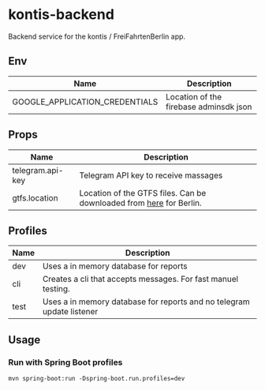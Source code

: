# kontis-backend

Backend service for the kontis / FreiFahrtenBerlin app.

## Env

| Name | Description |
| ---- | ---- |
| GOOGLE_APPLICATION_CREDENTIALS | Location of the firebase adminsdk json |

## Props

| Name | Description |
| ---- | ---- |
| telegram.api-key | Telegram API key to receive massages |
| gtfs.location | Location of the GTFS files. Can be downloaded from [here](http://vbb.de/vbbgtfs) for Berlin. |

## Profiles

| Name | Description |
| ---- | ---- |
| dev | Uses a in memory database for reports |
| cli | Creates a cli that accepts messages. For fast manuel testing. |
| test | Uses a in memory database for reports and no telegram update listener |

## Usage 

### Run with Spring Boot profiles
```
mvn spring-boot:run -Dspring-boot.run.profiles=dev
```
